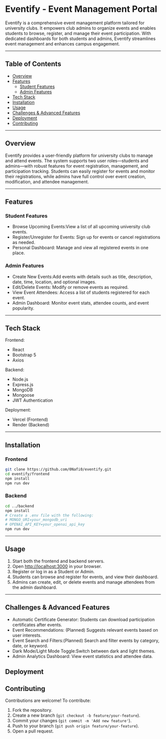 # Eventify - Event Management Portal

Eventify is a comprehensive event management platform tailored for university clubs. It empowers club admins to organize events and enables students to browse, register, and manage their event participation. With dedicated dashboards for both students and admins, Eventify streamlines event management and enhances campus engagement.

---

## Table of Contents

- [Overview](#overview)
- [Features](#features)
  - [Student Features](#student-features)
  - [Admin Features](#admin-features)
- [Tech Stack](#tech-stack)
- [Installation](#installation)
- [Usage](#usage)
- [Challenges & Advanced Features](#challenges--advanced-features)
- [Deployment](#deployment)
- [Contributing](#contributing)

---

## Overview

Eventify provides a user-friendly platform for university clubs to manage and attend events. The system supports two user roles—students and admins—with robust features for event registration, management, and participation tracking. Students can easily register for events and monitor their registrations, while admins have full control over event creation, modification, and attendee management.

---

## Features

### Student Features

- Browse Upcoming Events:View a list of all upcoming university club events.
- Register/Unregister for Events: Sign up for events or cancel registrations as needed.
- Personal Dashboard: Manage and view all registered events in one place.

### Admin Features

- Create New Events:Add events with details such as title, description, date, time, location, and optional images.
- Edit/Delete Events: Modify or remove events as required.
- View Event Attendees: Access a list of students registered for each event.
- Admin Dashboard: Monitor event stats, attendee counts, and event popularity.

---

## Tech Stack

Frontend:

- React
- Bootstrap 5
- Axios

Backend:

- Node.js
- Express.js
- MongoDB
- Mongoose
- JWT Authentication

Deployment:

- Vercel (Frontend)
- Render (Backend)

---

## Installation

### Frontend

```bash
git clone https://github.com/0Nafi0/eventify.git
cd eventify/frontend
npm install
npm run dev
```

### Backend

```bash
cd ../backend
npm install
# Create a .env file with the following:
# MONGO_URI=your_mongodb_uri
# OPENAI_API_KEY=your_openai_api_key
npm run dev
```

---

## Usage

1. Start both the frontend and backend servers.
2. Open [http://localhost:3000](http://localhost:3000) in your browser.
3. Register or log in as a Student or Admin.
4. Students can browse and register for events, and view their dashboard.
5. Admins can create, edit, or delete events and manage attendees from the admin dashboard.

---

## Challenges & Advanced Features

- Automatic Certificate Generator: Students can download participation certificates after events.
- Event Recommendations: (Planned) Suggests relevant events based on user interests.
- Event Search and Filters:(Planned) Search and filter events by category, date, or keyword.
- Dark Mode/Light Mode Toggle:Switch between dark and light themes.
- Admin Analytics Dashboard: View event statistics and attendee data.

## Deployment

## Contributing

Contributions are welcome! To contribute:

1. Fork the repository.
2. Create a new branch (`git checkout -b feature/your-feature`).
3. Commit your changes (`git commit -m 'Add new feature'`).
4. Push to your branch (`git push origin feature/your-feature`).
5. Open a pull request.
